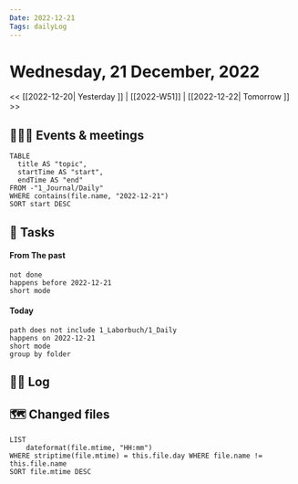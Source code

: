 ```yaml
---
Date: 2022-12-21
Tags: dailyLog
---
```


# Wednesday, 21 December, 2022

<< [[2022-12-20| Yesterday ]] | [[2022-W51]] | [[2022-12-22| Tomorrow ]] >>

## 🧑‍🤝‍🧑 Events & meetings 
```dataview
TABLE
  title AS "topic",
  startTime AS "start",
  endTime AS "end"
FROM -"1_Journal/Daily"
WHERE contains(file.name, "2022-12-21")
SORT start DESC
```

## 🐾 Tasks

#### From The past
```tasks
not done
happens before 2022-12-21
short mode
```

#### Today
```tasks
path does not include 1_Laborbuch/1_Daily
happens on 2022-12-21
short mode
group by folder
```

## 🏴‍☠ Log

## 🗺 Changed files

```dataview
LIST 
	dateformat(file.mtime, "HH:mm") 
WHERE striptime(file.mtime) = this.file.day WHERE file.name != this.file.name 
SORT file.mtime DESC
```


